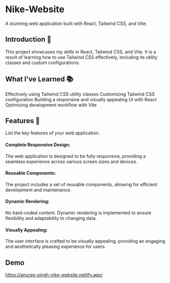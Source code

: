# Nike-Website
A stunning web application built with React, Tailwind CSS, and Vite.

## Introduction 🚀
This project showcases my skills in React, Tailwind CSS, and Vite. It is a result of learning how to use Tailwind CSS effectively, including its utility classes and custom configurations.

## What I've Learned 📚
Effectively using Tailwind CSS utility classes
Customizing Tailwind CSS configuration
Building a responsive and visually appealing UI with React
Optimizing development workflow with Vite
## Features 🌟
List the key features of your web application.

#### Complete Responsive Design:
The web application is designed to be fully responsive, providing a seamless experience across various screen sizes and devices.

#### Reusable Components:
The project includes a set of reusable components, allowing for efficient development and maintenance.

#### Dynamic Rendering:
No hard-coded content. Dynamic rendering is implemented to ensure flexibility and adaptability to changing data.

#### Visually Appealing: 
The user interface is crafted to be visually appealing, providing an engaging and aesthetically pleasing experience for users.

## Demo
https://anurag-singh-nike-website.netlify.app/
